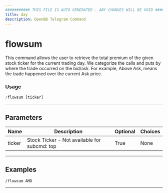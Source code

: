 ```yaml
---
########### THIS FILE IS AUTO GENERATED - ANY CHANGES WILL BE VOID ###########
title: day
description: OpenBB Telegram Command
---
```


# flowsum

This command allows the user to retrieve the total premium of the given stock ticker for the current trading day. We categorize the calls and puts by where the trade occurred on the bid/ask. For example, Above Ask, means the trade happened over the current Ask price.

### Usage

```python wordwrap
/flowsum [ticker]
```

---

## Parameters

| Name | Description | Optional | Choices |
| ---- | ----------- | -------- | ------- |
| ticker | Stock Ticker - Not available for subcmd: top | True | None |


---

## Examples

```
/flowsum AMD
```

---
